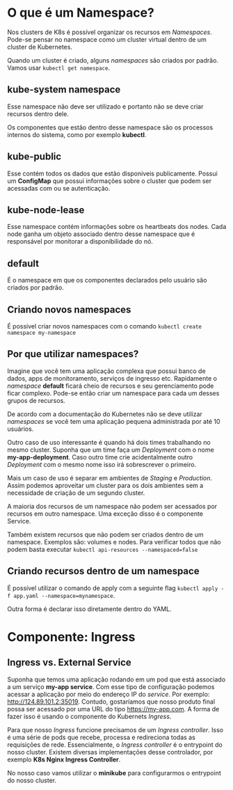 # O que é um Namespace?

Nos clusters de K8s é possível organizar os recursos em *Namespaces*. Pode-se pensar no namespace como um cluster virtual dentro de um cluster de Kubernetes.

Quando um cluster é criado, alguns *namespaces* são criados por padrão. Vamos usar ```kubectl get namespace```.

## kube-system namespace
Esse namespace não deve ser utilizado e portanto não se deve criar recursos dentro dele. 

Os componentes que estão dentro desse namespace são os processos internos do sistema, como por exemplo **kubectl**.

## kube-public
Esse contém todos os dados que estão disponíveis publicamente. Possui um **ConfigMap** que possui informações sobre o cluster que podem ser acessadas com ou se autenticação. 

## kube-node-lease
Esse namespace contém informações sobre os heartbeats dos nodes. Cada node ganha um objeto associado dentro desse namespace que é responsável por monitorar a disponibilidade do nó. 

## default 
É o namespace em que os componentes declarados pelo usuário são criados por padrão. 

## Criando novos namespaces
É possível criar novos namespaces com o comando ```kubectl create namespace my-namespace```

## Por que utilizar namespaces?
Imagine que você tem uma aplicação complexa que possui banco de dados, apps de monitoramento, serviços de ingresso etc. Rapidamente o *namespace* **default** ficará cheio de recursos e seu gerenciamento pode ficar complexo. Pode-se então criar um namespace para cada um desses grupos de recursos. 

De acordo com a documentação do Kubernetes não se deve utilizar *namespaces* se você tem uma aplicação pequena administrada por até 10 usuários. 

Outro caso de uso interessante é quando há dois times trabalhando no mesmo cluster. Suponha que um time faça um *Deployment* com o nome **my-app-deployment**. Caso outro time crie acidentalmente outro *Deployment* com o mesmo nome isso irá sobrescrever o primeiro. 

Mais um caso de uso é separar em ambientes de *Staging* e *Production*. Assim podemos aproveitar um cluster para os dois ambientes sem a necessidade de criação de um segundo cluster. 

A maioria dos recursos de um namespace não podem ser acessados por recursos em outro namespace. Uma exceção disso é o componente Service. 

Também existem recursos que não podem ser criados dentro de um namespace. Exemplos são: volumes e nodes. Para verificar todos que não podem basta executar ```kubectl api-resources --namespaced=false```

## Criando recursos dentro de um namespace
É possível utilizar o comando de apply com a seguinte flag ```kubectl apply -f app.yaml --namespace=mynamespace```.

Outra forma é declarar isso diretamente dentro do YAML. 


# Componente: Ingress

## Ingress vs. External Service

Suponha que temos uma aplicação rodando em um pod que está associado a um serviço **my-app service**. Com esse tipo de configuração podemos acessar a aplicação por meio do endereço IP do *service*. Por exemplo: http://124.89.101.2:35019. Contudo, gostaríamos que nosso produto final possa ser acessado por uma URL do tipo https://my-app.com. A forma de fazer isso é usando o componente do Kubernets *Ingress*.

Para que nosso *Ingress* funcione precisamos de um *Ingress controller*. Isso é uma série de pods que recebe, processa e redireciona todas as requisições de rede. Essencialmente, o *Ingress controller* é o entrypoint do nosso cluster. Existem diversas implementações desse controlador, por exemplo **K8s Nginx Ingress Controller**.

No nosso caso vamos utilizar o **minikube** para configurarmos o entrypoint do nosso cluster. 